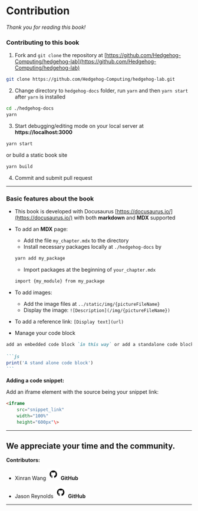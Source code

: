 # Contribution 

*Thank you for reading this book!*

### Contributing to this book

1.  Fork and `git clone` the repository at [https://github.com/Hedgehog-Computing/hedgehog-lab](https://github.com/Hedgehog-Computing/hedgehog-lab)

```bash
git clone https://github.com/Hedgehog-Computing/hedgehog-lab.git
```

2.  Change directory to `hedgehog-docs` folder, run `yarn` and then `yarn start` after `yarn` is installed

```bash
cd ./hedgehog-docs
yarn
```

3. Start debugging/editing mode on your local server at **https://localhost:3000** 

```bash
yarn start
```

or build a static book site
```bash
yarn build
```

4.  Commit and submit pull request

---

### Basic features about the book

-  This book is developed with Docusaurus [https://docusaurus.io/](https://docusaurus.io/) with both **markdown** and **MDX** supported

-  To add an **MDX** page:

    - Add the file `my_chapter.mdx` to the directory
    - Install necessary packages locally at `./hedgehog-docs` by 
    ```bash
    yarn add my_package
    ```
    - Import packages at the beginning of `your_chapter.mdx` 
    ```bash
    import {my_module} from my_package
    ```

- To add images:
    - Add the image files at `../static/img/{pictureFileName}`
    - Display the image: `![Description](/img/{pictureFileName})`

- To add a reference link: `[Display text](url)`

- Manage your code block

````md
add an embedded code block `in this way` or add a standalone code block

```js
print('A stand alone code block')
```
````

**Adding a code snippet:**

Add an iframe element with the source being your snippet link:

```html
<iframe
    src="snippet_link"
    width="100%"
    height="600px"\>
```

---

## We appreciate your time and the community.


**Contributors:**

- Xinran Wang  [ ![GithubIcon](../static/img/githubIcon_32x32.png)](https://github.com/lidangzzz) **GitHub**

- Jason Reynolds  [ ![GithubIcon](../static/img/githubIcon_32x32.png)](https://github.com/Gaoooooo) **GitHub**

---
